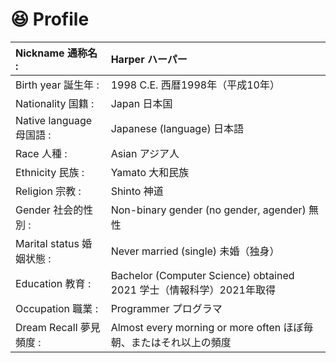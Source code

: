 # 😆 Profile

|Nickname 通称名 : |Harper ハーパー|
|:---|:---|
|Birth year 誕生年 : |1998 C.E. 西暦1998年（平成10年）|
|Nationality 国籍 : |Japan 日本国|
|Native language 母国語 : |Japanese (language) 日本語|
|Race 人種 : |Asian アジア人|
|Ethnicity 民族 : |Yamato 大和民族|
|Religion 宗教 : |Shinto 神道|
|Gender 社会的性別 : |Non-binary gender (no gender, agender) 無性|
|Marital status 婚姻状態 : |Never married (single) 未婚（独身）|
|Education 教育 : |Bachelor (Computer Science) obtained 2021 学士（情報科学）2021年取得|
|Occupation 職業 : |Programmer プログラマ|
|Dream Recall 夢見頻度 : |Almost every morning or more often ほぼ毎朝、またはそれ以上の頻度|
